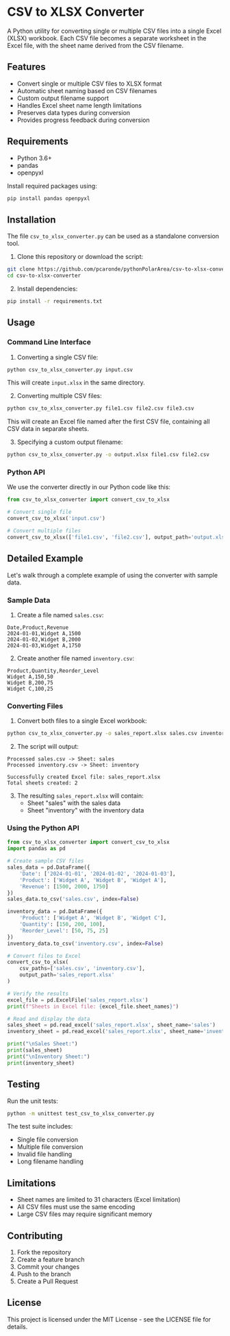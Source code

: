 # CSV to XLSX Converter

A Python utility for converting single or multiple CSV files into a single Excel (XLSX) workbook. Each CSV file becomes a separate worksheet in the Excel file, with the sheet name derived from the CSV filename.

## Features

- Convert single or multiple CSV files to XLSX format
- Automatic sheet naming based on CSV filenames
- Custom output filename support
- Handles Excel sheet name length limitations
- Preserves data types during conversion
- Provides progress feedback during conversion

## Requirements

- Python 3.6+
- pandas
- openpyxl

Install required packages using:
```bash
pip install pandas openpyxl
```

## Installation
The file `csv_to_xlsx_converter.py` can be used as a standalone conversion tool.
1. Clone this repository or download the script:
```bash
git clone https://github.com/pcaronde/pythonPolarArea/csv-to-xlsx-converter.git
cd csv-to-xlsx-converter
```

2. Install dependencies:
```bash
pip install -r requirements.txt
```

## Usage

### Command Line Interface

1. Converting a single CSV file:
```bash
python csv_to_xlsx_converter.py input.csv
```
This will create `input.xlsx` in the same directory.

2. Converting multiple CSV files:
```bash
python csv_to_xlsx_converter.py file1.csv file2.csv file3.csv
```
This will create an Excel file named after the first CSV file, containing all CSV data in separate sheets.

3. Specifying a custom output filename:
```bash
python csv_to_xlsx_converter.py -o output.xlsx file1.csv file2.csv
```

### Python API

We use the converter directly in our Python code like this:

```python
from csv_to_xlsx_converter import convert_csv_to_xlsx

# Convert single file
convert_csv_to_xlsx('input.csv')

# Convert multiple files
convert_csv_to_xlsx(['file1.csv', 'file2.csv'], output_path='output.xlsx')
```

## Detailed Example

Let's walk through a complete example of using the converter with sample data.

### Sample Data

1. Create a file named `sales.csv`:
```csv
Date,Product,Revenue
2024-01-01,Widget A,1500
2024-01-02,Widget B,2000
2024-01-03,Widget A,1750
```

2. Create another file named `inventory.csv`:
```csv
Product,Quantity,Reorder_Level
Widget A,150,50
Widget B,200,75
Widget C,100,25
```

### Converting Files

1. Convert both files to a single Excel workbook:
```bash
python csv_to_xlsx_converter.py -o sales_report.xlsx sales.csv inventory.csv
```

2. The script will output:
```
Processed sales.csv -> Sheet: sales
Processed inventory.csv -> Sheet: inventory

Successfully created Excel file: sales_report.xlsx
Total sheets created: 2
```

3. The resulting `sales_report.xlsx` will contain:
   - Sheet "sales" with the sales data
   - Sheet "inventory" with the inventory data

### Using the Python API

```python
from csv_to_xlsx_converter import convert_csv_to_xlsx
import pandas as pd

# Create sample CSV files
sales_data = pd.DataFrame({
    'Date': ['2024-01-01', '2024-01-02', '2024-01-03'],
    'Product': ['Widget A', 'Widget B', 'Widget A'],
    'Revenue': [1500, 2000, 1750]
})
sales_data.to_csv('sales.csv', index=False)

inventory_data = pd.DataFrame({
    'Product': ['Widget A', 'Widget B', 'Widget C'],
    'Quantity': [150, 200, 100],
    'Reorder_Level': [50, 75, 25]
})
inventory_data.to_csv('inventory.csv', index=False)

# Convert files to Excel
convert_csv_to_xlsx(
    csv_paths=['sales.csv', 'inventory.csv'],
    output_path='sales_report.xlsx'
)

# Verify the results
excel_file = pd.ExcelFile('sales_report.xlsx')
print(f"Sheets in Excel file: {excel_file.sheet_names}")

# Read and display the data
sales_sheet = pd.read_excel('sales_report.xlsx', sheet_name='sales')
inventory_sheet = pd.read_excel('sales_report.xlsx', sheet_name='inventory')

print("\nSales Sheet:")
print(sales_sheet)
print("\nInventory Sheet:")
print(inventory_sheet)
```

## Testing

Run the unit tests:
```bash
python -m unittest test_csv_to_xlsx_converter.py
```

The test suite includes:
- Single file conversion
- Multiple file conversion
- Invalid file handling
- Long filename handling

## Limitations

- Sheet names are limited to 31 characters (Excel limitation)
- All CSV files must use the same encoding
- Large CSV files may require significant memory

## Contributing

1. Fork the repository
2. Create a feature branch
3. Commit your changes
4. Push to the branch
5. Create a Pull Request

## License

This project is licensed under the MIT License - see the LICENSE file for details.
